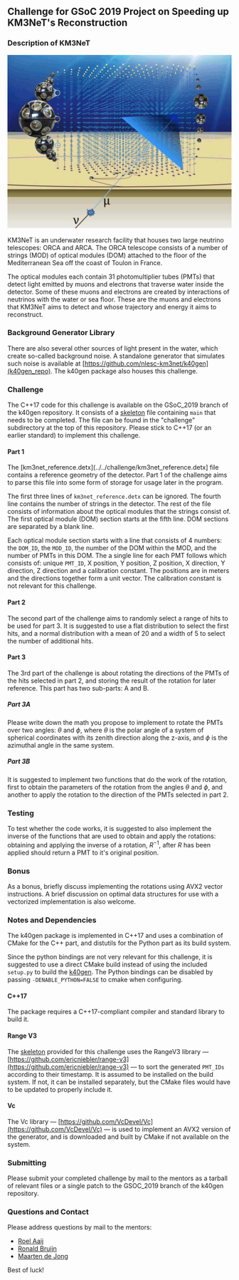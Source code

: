 ## Challenge for GSoC 2019 Project on Speeding up KM3NeT's Reconstruction

### Description of KM3NeT

![km3net_muon]

KM3NeT is an underwater research facility that houses two large
neutrino telescopes: ORCA and ARCA. The ORCA telescope consists of a
number of strings (MOD) of optical modules (DOM) attached to the floor
of the Mediterranean Sea off the coast of Toulon in France.

The optical modules each contain 31 photomultiplier tubes (PMTs) that
detect light emitted by muons and electrons that traverse water inside
the detector. Some of these muons and electrons are created by
interactions of neutrinos with the water or sea floor. These are the
muons and electrons that KM3NeT aims to detect and whose trajectory
and energy it aims to reconstruct.

### Background Generator Library

There are also several other sources of light present in the water,
which create so-called background noise. A standalone generator that
simulates such noise is available at
[https://github.com/nlesc-km3net/k40gen](k40gen_repo). The
k40gen package also houses this challenge.

### Challenge

The C++17 code for this challenge is available on the GSoC\_2019
branch of the k40gen repository. It consists of a [skeleton][] file
containing `main` that needs to be completed. The file can be found in
the "challenge" subdirectory at the top of this repository. Please
stick to C++17 (or an earlier standard) to implement this challenge.

#### Part 1

The [km3net_reference.detx](../../challenge/km3net_reference.detx]
file contains a reference geometry of the detector. Part 1 of the
challenge aims to parse this file into some form of storage for usage
later in the program.

The first three lines of `km3net_reference.detx` can be ignored. The
fourth line contains the number of strings in the detector. The rest
of the file consists of information about the optical modules that the
strings consist of. The first optical module (DOM) section starts at
the fifth line. DOM sections are separated by a blank line.

Each optical module section starts with a line that consists of 4
numbers: the `DOM_ID`, the `MOD_ID`, the number of the DOM within the
MOD, and the number of PMTs in this DOM. The a single line for each
PMT follows which consists of: unique `PMT_ID`, X position, Y
position, Z position, X direction, Y direction, Z direction and a
calibration constant. The positions are in meters and the directions
together form a unit vector. The calibration constant is not relevant
for this challenge.

#### Part 2

The second part of the challenge aims to randomly select a range of
hits to be used for part 3. It is suggested to use a flat distribution
to select the first hits, and a normal distribution with a mean of 20
and a width of 5 to select the number of additional hits.

#### Part 3

The 3rd part of the challenge is about rotating the directions of the
PMTs of the hits selected in part 2, and storing the result of the
rotation for later reference. This part has two sub-parts: A and B.

##### Part 3A

Please write down the math you propose to implement to rotate the PMTs
over two angles: $\theta$ and $\phi$, where $\theta$ is the polar
angle of a system of spherical coordinates with its zenith direction
along the z-axis, and $\phi$ is the azimuthal angle in the same
system.

##### Part 3B

It is suggested to implement two functions that do the work of the
rotation, first to obtain the parameters of the rotation from the
angles $\theta$ and $\phi$, and another to apply the rotation to the
direction of the PMTs selected in part 2.

### Testing

To test whether the code works, it is suggested to also implement the
inverse of the functions that are used to obtain and apply the
rotations: obtaining and applying the inverse of a rotation,
$R^{-1}$, after $R$ has been applied should return a PMT to it's
original position.

### Bonus

As a bonus, briefly discuss implementing the rotations using AVX2
vector instructions. A brief discussion on optimal data structures for
use with a vectorized implementation is also welcome.

### Notes and Dependencies

The k40gen package is implemented in C++17 and uses a combination of
CMake for the C++ part, and distutils for the Python part as its build
system.

Since the python bindings are not very relevant for this challenge, it
is suggested to use a direct CMake build instead of using the included
`setup.py` to build the [k40gen][k40gen_repo]. The Python bindings can
be disabled by passing `-DENABLE_PYTHON=FALSE` to cmake when configuring.

#### C++17
The package requires a C++17-compliant compiler and standard library
to build it.

#### Range V3
The [skeleton][] provided for this challenge uses the RangeV3 library —
[https://github.com/ericniebler/range-v3](https://github.com/ericniebler/range-v3)
— to sort the generated `PMT_IDs` according to their timestamp. It is
assumed to be installed on the build system. If not, it can be
installed separately, but the CMake files would have to be updated to
properly include it.

#### Vc
The Vc library —
[https://github.com/VcDevel/Vc](https://github.com/VcDevel/Vc) —
is used to implement an AVX2 version of the generator, and is
downloaded and built by CMake if not available on the system.

### Submitting

Please submit your completed challenge by mail to the mentors as a
tarball of relevant files or a single patch to the GSOC\_2019 branch of
the k40gen repository.

### Questions and Contact

Please address questions by mail to the mentors:

- [Roel Aaij](mailto:roel.aaij@nikhef.nl)
- [Ronald Bruijn](mailto:rbruijn@nikhef.nl)
- [Maarten de Jong](mailto:m.de.jong@nikhef.nl)

Best of luck!

[km3net_muon]: KM3NeT-NeutrinoToMuon.png
[k40gen_repo]: https://github.com/nlesc-km3net/k40gen
[skeleton]: ../../challenge/skeleton.cpp
